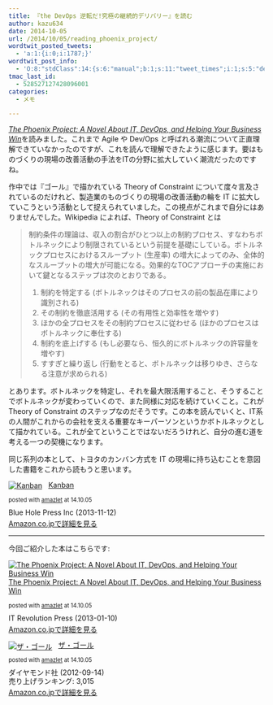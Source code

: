```yaml
---
title: 『the DevOps 逆転だ!究極の継続的デリバリー』を読む
author: kazu634
date: 2014-10-05
url: /2014/10/05/reading_phoenix_project/
wordtwit_posted_tweets:
  - 'a:1:{i:0;i:1787;}'
wordtwit_post_info:
  - 'O:8:"stdClass":14:{s:6:"manual";b:1;s:11:"tweet_times";i:1;s:5:"delay";s:1:"0";s:7:"enabled";s:1:"1";s:10:"separation";i:60;s:7:"version";s:3:"3.7";s:14:"tweet_template";s:126:"ブログに新しい記事を投稿したよ: 『the DevOps 逆転だ!究極の継続的デリバリー』を読む - [link] ";s:6:"status";i:2;s:6:"result";a:0:{}s:13:"tweet_counter";i:2;s:13:"tweet_log_ids";a:1:{i:0;i:1787;}s:9:"hash_tags";a:0:{}s:8:"accounts";a:1:{i:0;s:7:"kazu634";}s:4:"text";s:145:"ブログに新しい記事を投稿したよ: 『the DevOps 逆転だ!究極の継続的デリバリー』を読む - http://tinyurl.com/n72c9t8";}'
tmac_last_id:
  - 528527127428096001
categories:
  - メモ

---
```

<a href="https://www.amazon.co.jp/exec/obidos/ASIN/B00AZRBLHO/simsnes-22/ref=nosim/" onclick="__gaTracker('send', 'event', 'outbound-article', 'https://www.amazon.co.jp/exec/obidos/ASIN/B00AZRBLHO/simsnes-22/ref=nosim/', 'The Phoenix Project: A Novel About IT, DevOps, and Helping Your Business Win');" target="_blank" name="amazletlink"><em>The Phoenix Project: A Novel About IT, DevOps, and Helping Your Business Win</em></a>を読みました。これまで Agile や Dev/Ops と呼ばれる潮流について正直理解できていなかったのですが、これを読んで理解できたように感じます。要はものづくりの現場の改善活動の手法をITの分野に拡大していく潮流だったのですね。

作中では『ゴール』で描かれている Theory of Constraint について度々言及されているのだけれど、製造業のものづくりの現場の改善活動の輪を IT に拡大していこうという活動として捉えられていました。この視点がこれまで自分にはありませんでした。Wikipedia によれば、Theory of Constraint とは

> 制約条件の理論は、収入の割合がひとつ以上の制約プロセス、すなわちボトルネックにより制限されているという前提を基礎にしている。ボトルネックプロセスにおけるスループット (生産率) の増大によってのみ、全体的なスループットの増大が可能になる。効果的なTOCアプローチの実施において鍵となるステップは次のとおりである。
> 
>   1. 制約を特定する (ボトルネックはそのプロセスの前の製品在庫により識別される)
>   2. その制約を徹底活用する (その有用性と効率性を増やす)
>   3. ほかの全プロセスをその制約プロセスに従わせる (ほかのプロセスはボトルネックに奉仕する)
>   4. 制約を底上げする (もし必要なら、恒久的にボトルネックの許容量を増やす)
>   5. すすぎと繰り返し (行動をとると、ボトルネックは移りゆき、さらなる注意が求められる)

とあります。ボトルネックを特定し、それを最大限活用すること、そうすることでボトルネックが変わっていくので、また同様に対応を続けていくこと。これが Theory of Constraint のステップなのだそうです。この本を読んでいくと、IT系の人間がこれからの会社を支える重要なキーパーソンというかボトルネックとして描かれている。これが全てということではないだろうけれど、自分の進む道を考える一つの契機になります。

同じ系列の本として、トヨタのカンバン方式を IT の現場に持ち込むことを意図した書籍をこれから読もうと思います。

<div class="amazlet-box" style="margin-bottom: 0px;">
<div class="amazlet-image" style="float: left; margin: 0px 12px 1px 0px;">
<a href="https://www.amazon.co.jp/exec/obidos/ASIN/B0057H2M70/simsnes-22/ref=nosim/" onclick="__gaTracker('send', 'event', 'outbound-article', 'https://www.amazon.co.jp/exec/obidos/ASIN/B0057H2M70/simsnes-22/ref=nosim/', '');" target="_blank" name="amazletlink"><img style="border: none;" src="https://images-na.ssl-images-amazon.com/images/I/51hocASZ3bL._SL160_.jpg" alt="Kanban" /></a>
</div>
  
<div class="amazlet-info" style="line-height: 120%; margin-bottom: 10px;">
<div class="amazlet-name" style="margin-bottom: 10px; line-height: 120%;">
<p>
<a href="https://www.amazon.co.jp/exec/obidos/ASIN/B0057H2M70/simsnes-22/ref=nosim/" onclick="__gaTracker('send', 'event', 'outbound-article', 'https://www.amazon.co.jp/exec/obidos/ASIN/B0057H2M70/simsnes-22/ref=nosim/', 'Kanban');" target="_blank" name="amazletlink">Kanban</a>
</p>
      
<div class="amazlet-powered-date" style="font-size: 80%; margin-top: 5px; line-height: 120%;">
        posted with <a href="http://www.amazlet.com/" onclick="__gaTracker('send', 'event', 'outbound-article', 'http://www.amazlet.com/', 'amazlet');" title="amazlet"  target="_blank">amazlet</a> at 14.10.05
</div>
</div>
    
<div class="amazlet-detail">
      Blue Hole Press Inc (2013-11-12)
</div>
    
<div class="amazlet-sub-info" style="float: left;">
<div class="amazlet-link" style="margin-top: 5px;">
<a href="https://www.amazon.co.jp/exec/obidos/ASIN/B0057H2M70/simsnes-22/ref=nosim/" onclick="__gaTracker('send', 'event', 'outbound-article', 'https://www.amazon.co.jp/exec/obidos/ASIN/B0057H2M70/simsnes-22/ref=nosim/', 'Amazon.co.jpで詳細を見る');" target="_blank" name="amazletlink">Amazon.co.jpで詳細を見る</a>
</div>
</div>
</div>
  
<div class="amazlet-footer" style="clear: left;">
</div>
</div>

* * *

今回ご紹介した本はこちらです:

<div class="amazlet-box" style="margin-bottom: 0px;">
<div class="amazlet-image" style="float: left; margin: 0px 12px 1px 0px;">
<a href="https://www.amazon.co.jp/exec/obidos/ASIN/B00AZRBLHO/simsnes-22/ref=nosim/" onclick="__gaTracker('send', 'event', 'outbound-article', 'https://www.amazon.co.jp/exec/obidos/ASIN/B00AZRBLHO/simsnes-22/ref=nosim/', '');" target="_blank" name="amazletlink"><img style="border: none;" src="https://images-na.ssl-images-amazon.com/images/I/51l49io0gcL._SL160_.jpg" alt="The Phoenix Project: A Novel About IT, DevOps, and Helping Your Business Win" /></a>
</div>
  
<div class="amazlet-info" style="line-height: 120%; margin-bottom: 10px;">
<div class="amazlet-name" style="margin-bottom: 10px; line-height: 120%;">
<p>
<a href="https://www.amazon.co.jp/exec/obidos/ASIN/B00AZRBLHO/simsnes-22/ref=nosim/" onclick="__gaTracker('send', 'event', 'outbound-article', 'https://www.amazon.co.jp/exec/obidos/ASIN/B00AZRBLHO/simsnes-22/ref=nosim/', 'The Phoenix Project: A Novel About IT, DevOps, and Helping Your Business Win');" target="_blank" name="amazletlink">The Phoenix Project: A Novel About IT, DevOps, and Helping Your Business Win</a>
</p>
      
<div class="amazlet-powered-date" style="font-size: 80%; margin-top: 5px; line-height: 120%;">
        posted with <a href="http://www.amazlet.com/" onclick="__gaTracker('send', 'event', 'outbound-article', 'http://www.amazlet.com/', 'amazlet');" title="amazlet"  target="_blank">amazlet</a> at 14.10.05
</div>
</div>
    
<div class="amazlet-detail">
      IT Revolution Press (2013-01-10)
</div>
    
<div class="amazlet-sub-info" style="float: left;">
<div class="amazlet-link" style="margin-top: 5px;">
<a href="https://www.amazon.co.jp/exec/obidos/ASIN/B00AZRBLHO/simsnes-22/ref=nosim/" onclick="__gaTracker('send', 'event', 'outbound-article', 'https://www.amazon.co.jp/exec/obidos/ASIN/B00AZRBLHO/simsnes-22/ref=nosim/', 'Amazon.co.jpで詳細を見る');" target="_blank" name="amazletlink">Amazon.co.jpで詳細を見る</a>
</div>
</div>
</div>
  
<div class="amazlet-footer" style="clear: left;">
</div>
</div>

<div class="amazlet-box" style="margin-bottom: 0px;">
<div class="amazlet-image" style="float: left; margin: 0px 12px 1px 0px;">
<a href="https://www.amazon.co.jp/exec/obidos/ASIN/B0081M7YEE/simsnes-22/ref=nosim/" onclick="__gaTracker('send', 'event', 'outbound-article', 'https://www.amazon.co.jp/exec/obidos/ASIN/B0081M7YEE/simsnes-22/ref=nosim/', '');" target="_blank" name="amazletlink"><img style="border: none;" src="https://images-na.ssl-images-amazon.com/images/I/41xuCFb3r7L._SL160_.jpg" alt="ザ・ゴール" /></a>
</div>
  
<div class="amazlet-info" style="line-height: 120%; margin-bottom: 10px;">
<div class="amazlet-name" style="margin-bottom: 10px; line-height: 120%;">
<p>
<a href="https://www.amazon.co.jp/exec/obidos/ASIN/B0081M7YEE/simsnes-22/ref=nosim/" onclick="__gaTracker('send', 'event', 'outbound-article', 'https://www.amazon.co.jp/exec/obidos/ASIN/B0081M7YEE/simsnes-22/ref=nosim/', 'ザ・ゴール');" target="_blank" name="amazletlink">ザ・ゴール</a>
</p>
      
<div class="amazlet-powered-date" style="font-size: 80%; margin-top: 5px; line-height: 120%;">
        posted with <a href="http://www.amazlet.com/" onclick="__gaTracker('send', 'event', 'outbound-article', 'http://www.amazlet.com/', 'amazlet');" title="amazlet"  target="_blank">amazlet</a> at 14.10.05
</div>
</div>
    
<div class="amazlet-detail">
      ダイヤモンド社 (2012-09-14)<br /> 売り上げランキング: 3,015
</div>
    
<div class="amazlet-sub-info" style="float: left;">
<div class="amazlet-link" style="margin-top: 5px;">
<a href="https://www.amazon.co.jp/exec/obidos/ASIN/B0081M7YEE/simsnes-22/ref=nosim/" onclick="__gaTracker('send', 'event', 'outbound-article', 'https://www.amazon.co.jp/exec/obidos/ASIN/B0081M7YEE/simsnes-22/ref=nosim/', 'Amazon.co.jpで詳細を見る');" target="_blank" name="amazletlink">Amazon.co.jpで詳細を見る</a>
</div>
</div>
</div>
  
<div class="amazlet-footer" style="clear: left;">
</div>
</div>

